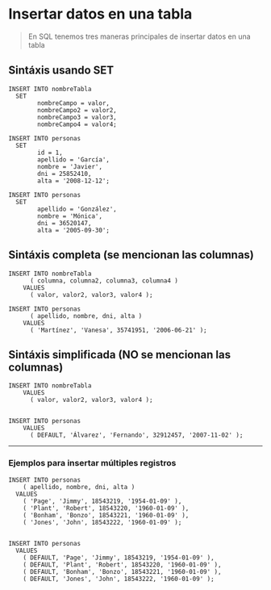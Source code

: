 # Insertar datos en una tabla

> En SQL tenemos tres maneras principales de insertar datos en una tabla

## Sintáxis usando SET

    INSERT INTO nombreTabla  
      SET  
            nombreCampo = valor,  
            nombreCampo2 = valor2,  
            nombreCampo3 = valor3,  
            nombreCampo4 = valor4;  

    INSERT INTO personas  
      SET  
            id = 1,  
            apellido = 'García',  
            nombre = 'Javier',  
            dni = 25852410,  
            alta = '2008-12-12';

    INSERT INTO personas  
      SET
            apellido = 'González',  
            nombre = 'Mónica',  
            dni = 36520147,  
            alta = '2005-09-30';


## Sintáxis completa (se mencionan las columnas)

    INSERT INTO nombreTabla  
          ( columna, columna2, columna3, columna4 )  
        VALUES  
          ( valor, valor2, valor3, valor4 );
        
    INSERT INTO personas  
          ( apellido, nombre, dni, alta )  
        VALUES  
          ( 'Martínez', 'Vanesa', 35741951, '2006-06-21' );


## Sintáxis simplificada (NO se mencionan las columnas)

    INSERT INTO nombreTabla
        VALUES  
          ( valor, valor2, valor3, valor4 );


    INSERT INTO personas  
        VALUES  
          ( DEFAULT, 'Álvarez', 'Fernando', 32912457, '2007-11-02' );

----
### Ejemplos para insertar múltiples registros

    INSERT INTO personas 
        ( apellido, nombre, dni, alta ) 
      VALUES    
        ( 'Page', 'Jimmy', 18543219, '1954-01-09' ), 
        ( 'Plant', 'Robert', 18543220, '1960-01-09' ),
        ( 'Bonham', 'Bonzo', 18543221, '1960-01-09' ),
        ( 'Jones', 'John', 18543222, '1960-01-09' );
        

    INSERT INTO personas
      VALUES    
        ( DEFAULT, 'Page', 'Jimmy', 18543219, '1954-01-09' ), 
        ( DEFAULT, 'Plant', 'Robert', 18543220, '1960-01-09' ),
        ( DEFAULT, 'Bonham', 'Bonzo', 18543221, '1960-01-09' ),
        ( DEFAULT, 'Jones', 'John', 18543222, '1960-01-09' );
        